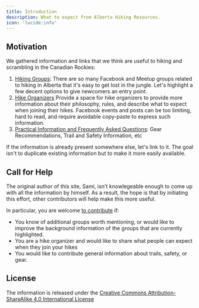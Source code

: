 ```yaml
---
title: Introduction
description: What to expect from Alberta Hiking Resources.
icon: 'lucide:info'
---
```


## Motivation

We gathered information and links that we think are useful to hiking and scrambling in the Canadian Rockies:

1. [Hiking Groups](/hiking-groups/): There are so many Facebook and Meetup groups related to hiking in Alberta that it's easy to get lost in the jungle. Let's highlight a few decent options to give newcomers an entry point.
2. [Hike Organizers](/hike-organizers) Provide a space for hike organizers to provide more information about their philosophy, rules, and describe what to expect when joining their hikes. Facebook events and posts can be too limiting, hard to read, and require avoidable copy-paste to express such information.
3. [Practical Information and Frequently Asked Questions](/practical-information): Gear Recommendations, Trail and Safety Information, etc

If the information is already present somewhere else, let's link to it. The goal isn't to duplicate existing information but to make it more easily available.

## Call for Help

The original author of this site, Sami, isn't knowlegeable enough to come up with all the information by himself. As a result, the hope is that by initiating this effort, other contributors will help make this more useful.

In particular, you are welcome [to contribute](/getting-started/contributing) if:
- You know of additional groups worth mentioning, or would like to improve the background information of the groups that are currently highlighted.
- You are a hike organizer and would like to share what people can expect when they join your hikes
- You would like to contribute general information about trails, safety, or gear.
  

## License

The information is released under the [Creative Commons Attribution-ShareAlike 4.0 International License](https://creativecommons.org/licenses/by-sa/4.0/)
